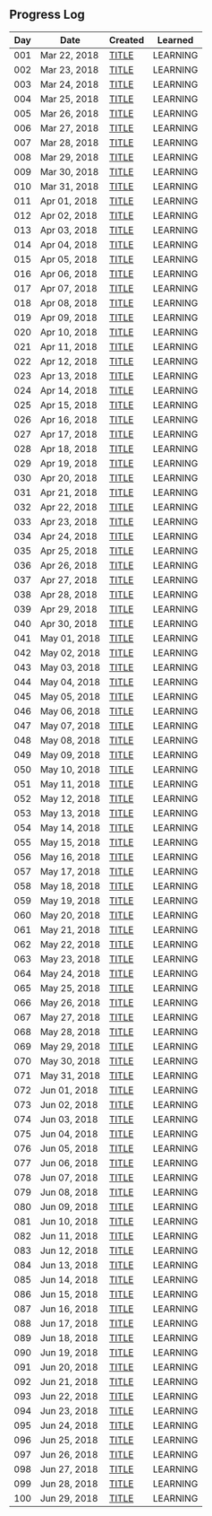 ## Progress Log

| Day | Date | Created | Learned |
| --- | --- | --- | --- |
| 001 | Mar 22, 2018 | [TITLE](001) | LEARNING |
| 002 | Mar 23, 2018 | [TITLE](002) | LEARNING |
| 003 | Mar 24, 2018 | [TITLE](003) | LEARNING |
| 004 | Mar 25, 2018 | [TITLE](004) | LEARNING |
| 005 | Mar 26, 2018 | [TITLE](005) | LEARNING |
| 006 | Mar 27, 2018 | [TITLE](006) | LEARNING |
| 007 | Mar 28, 2018 | [TITLE](007) | LEARNING |
| 008 | Mar 29, 2018 | [TITLE](008) | LEARNING |
| 009 | Mar 30, 2018 | [TITLE](009) | LEARNING |
| 010 | Mar 31, 2018 | [TITLE](010) | LEARNING |
| 011 | Apr 01, 2018 | [TITLE](011) | LEARNING |
| 012 | Apr 02, 2018 | [TITLE](012) | LEARNING |
| 013 | Apr 03, 2018 | [TITLE](013) | LEARNING |
| 014 | Apr 04, 2018 | [TITLE](014) | LEARNING |
| 015 | Apr 05, 2018 | [TITLE](015) | LEARNING |
| 016 | Apr 06, 2018 | [TITLE](016) | LEARNING |
| 017 | Apr 07, 2018 | [TITLE](017) | LEARNING |
| 018 | Apr 08, 2018 | [TITLE](018) | LEARNING |
| 019 | Apr 09, 2018 | [TITLE](019) | LEARNING |
| 020 | Apr 10, 2018 | [TITLE](020) | LEARNING |
| 021 | Apr 11, 2018 | [TITLE](021) | LEARNING |
| 022 | Apr 12, 2018 | [TITLE](022) | LEARNING |
| 023 | Apr 13, 2018 | [TITLE](023) | LEARNING |
| 024 | Apr 14, 2018 | [TITLE](024) | LEARNING |
| 025 | Apr 15, 2018 | [TITLE](025) | LEARNING |
| 026 | Apr 16, 2018 | [TITLE](026) | LEARNING |
| 027 | Apr 17, 2018 | [TITLE](027) | LEARNING |
| 028 | Apr 18, 2018 | [TITLE](028) | LEARNING |
| 029 | Apr 19, 2018 | [TITLE](029) | LEARNING |
| 030 | Apr 20, 2018 | [TITLE](030) | LEARNING |
| 031 | Apr 21, 2018 | [TITLE](031) | LEARNING |
| 032 | Apr 22, 2018 | [TITLE](032) | LEARNING |
| 033 | Apr 23, 2018 | [TITLE](033) | LEARNING |
| 034 | Apr 24, 2018 | [TITLE](034) | LEARNING |
| 035 | Apr 25, 2018 | [TITLE](035) | LEARNING |
| 036 | Apr 26, 2018 | [TITLE](036) | LEARNING |
| 037 | Apr 27, 2018 | [TITLE](037) | LEARNING |
| 038 | Apr 28, 2018 | [TITLE](038) | LEARNING |
| 039 | Apr 29, 2018 | [TITLE](039) | LEARNING |
| 040 | Apr 30, 2018 | [TITLE](040) | LEARNING |
| 041 | May 01, 2018 | [TITLE](041) | LEARNING |
| 042 | May 02, 2018 | [TITLE](042) | LEARNING |
| 043 | May 03, 2018 | [TITLE](043) | LEARNING |
| 044 | May 04, 2018 | [TITLE](044) | LEARNING |
| 045 | May 05, 2018 | [TITLE](045) | LEARNING |
| 046 | May 06, 2018 | [TITLE](046) | LEARNING |
| 047 | May 07, 2018 | [TITLE](047) | LEARNING |
| 048 | May 08, 2018 | [TITLE](048) | LEARNING |
| 049 | May 09, 2018 | [TITLE](049) | LEARNING |
| 050 | May 10, 2018 | [TITLE](050) | LEARNING |
| 051 | May 11, 2018 | [TITLE](051) | LEARNING |
| 052 | May 12, 2018 | [TITLE](052) | LEARNING |
| 053 | May 13, 2018 | [TITLE](053) | LEARNING |
| 054 | May 14, 2018 | [TITLE](054) | LEARNING |
| 055 | May 15, 2018 | [TITLE](055) | LEARNING |
| 056 | May 16, 2018 | [TITLE](056) | LEARNING |
| 057 | May 17, 2018 | [TITLE](057) | LEARNING |
| 058 | May 18, 2018 | [TITLE](058) | LEARNING |
| 059 | May 19, 2018 | [TITLE](059) | LEARNING |
| 060 | May 20, 2018 | [TITLE](060) | LEARNING |
| 061 | May 21, 2018 | [TITLE](061) | LEARNING |
| 062 | May 22, 2018 | [TITLE](062) | LEARNING |
| 063 | May 23, 2018 | [TITLE](063) | LEARNING |
| 064 | May 24, 2018 | [TITLE](064) | LEARNING |
| 065 | May 25, 2018 | [TITLE](065) | LEARNING |
| 066 | May 26, 2018 | [TITLE](066) | LEARNING |
| 067 | May 27, 2018 | [TITLE](067) | LEARNING |
| 068 | May 28, 2018 | [TITLE](068) | LEARNING |
| 069 | May 29, 2018 | [TITLE](069) | LEARNING |
| 070 | May 30, 2018 | [TITLE](070) | LEARNING |
| 071 | May 31, 2018 | [TITLE](071) | LEARNING |
| 072 | Jun 01, 2018 | [TITLE](072) | LEARNING |
| 073 | Jun 02, 2018 | [TITLE](073) | LEARNING |
| 074 | Jun 03, 2018 | [TITLE](074) | LEARNING |
| 075 | Jun 04, 2018 | [TITLE](075) | LEARNING |
| 076 | Jun 05, 2018 | [TITLE](076) | LEARNING |
| 077 | Jun 06, 2018 | [TITLE](077) | LEARNING |
| 078 | Jun 07, 2018 | [TITLE](078) | LEARNING |
| 079 | Jun 08, 2018 | [TITLE](079) | LEARNING |
| 080 | Jun 09, 2018 | [TITLE](080) | LEARNING |
| 081 | Jun 10, 2018 | [TITLE](081) | LEARNING |
| 082 | Jun 11, 2018 | [TITLE](082) | LEARNING |
| 083 | Jun 12, 2018 | [TITLE](083) | LEARNING |
| 084 | Jun 13, 2018 | [TITLE](084) | LEARNING |
| 085 | Jun 14, 2018 | [TITLE](085) | LEARNING |
| 086 | Jun 15, 2018 | [TITLE](086) | LEARNING |
| 087 | Jun 16, 2018 | [TITLE](087) | LEARNING |
| 088 | Jun 17, 2018 | [TITLE](088) | LEARNING |
| 089 | Jun 18, 2018 | [TITLE](089) | LEARNING |
| 090 | Jun 19, 2018 | [TITLE](090) | LEARNING |
| 091 | Jun 20, 2018 | [TITLE](091) | LEARNING |
| 092 | Jun 21, 2018 | [TITLE](092) | LEARNING |
| 093 | Jun 22, 2018 | [TITLE](093) | LEARNING |
| 094 | Jun 23, 2018 | [TITLE](094) | LEARNING |
| 095 | Jun 24, 2018 | [TITLE](095) | LEARNING |
| 096 | Jun 25, 2018 | [TITLE](096) | LEARNING |
| 097 | Jun 26, 2018 | [TITLE](097) | LEARNING |
| 098 | Jun 27, 2018 | [TITLE](098) | LEARNING |
| 099 | Jun 28, 2018 | [TITLE](099) | LEARNING |
| 100 | Jun 29, 2018 | [TITLE](100) | LEARNING |
